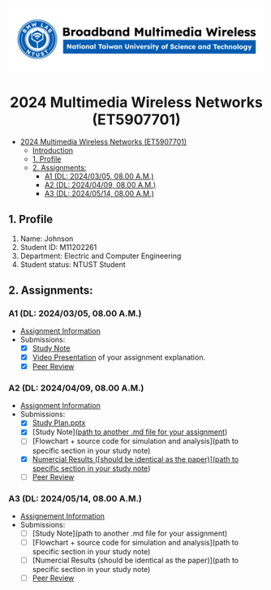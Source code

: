 ![](./assets/lab-logo.jpg)

# <center> 2024 Multimedia Wireless Networks (ET5907701) </center>

- [ 2024 Multimedia Wireless Networks (ET5907701) ](#-2024-multimedia-wireless-networks-et5907701-)
  - [Introduction](#introduction)
  - [1. Profile](#1-profile)
  - [2. Assignments:](#2-assignments)
    - [A1 (DL: 2024/03/05, 08.00 A.M.)](#a1-dl-20240305-0800-am)
    - [A2 (DL: 2024/04/09, 08.00 A.M.)](#a2-dl-20240409-0800-am)
    - [A3 (DL: 2024/05/14, 08.00 A.M.)](#a3-dl-20240514-0800-am)

## 1. Profile
1. Name: Johnson
2. Student ID: M11202261
3. Department: Electric and Computer Engineering
4. Student status: NTUST Student

## 2. Assignments:

### A1 (DL: 2024/03/05, 08.00 A.M.)
- [Assignment Information](https://github.com/bmw-ece-ntust/multimedia-wireless-network?tab=readme-ov-file#a1-deadline-35-0800-am)
- Submissions:
  - [x] [Study Note](https://github.com/bmw-ece-ntust/multimedia-wireless-network/blob/2024-M11202261-Johnson/study%20note.md)
  - [x] [Video Presentation](https://youtu.be/LHNvmdA1Nuo) of your assignment explanation.
  - [x] [Peer Review](https://forms.gle/tPVAdfAc4hBiUtg88)

### A2 (DL: 2024/04/09, 08.00 A.M.)
- [Assignment Information](https://github.com/bmw-ece-ntust/multimedia-wireless-network?tab=readme-ov-file#a2-deadline-49-0800-am)
- Submissions:
  - [x] [Study Plan.pptx](https://docs.google.com/presentation/d/1pDwSP7sGy2zcm25_LvQ6fQEO5nHraAf8FO9Pp_gSxJM/edit?usp=sharing)
  - [x] [Study Note]([path to another .md file for your assignment](https://hackmd.io/6SLCcUdyS1WwPz1GonJEsw?view#Studying-note))
  - [ ] [Flowchart + source code for simulation and analysis](path to specific section in your study note)
  - [x] [Numercial Results ([should be identical as the paper)](path to specific section in your study note](https://hackmd.io/6SLCcUdyS1WwPz1GonJEsw?view#Simulation-result))
  - [ ] [Peer Review](https://forms.gle/njd22Apu7ZGTbKzJ7)

### A3 (DL: 2024/05/14, 08.00 A.M.)
- [Assignement Information](https://github.com/bmw-ece-ntust/multimedia-wireless-network?tab=readme-ov-file#a3-deadline-514-0800-am)
- Submissions:
  - [ ] [Study Note](path to another .md file for your assignment)
  - [ ] [Flowchart + source code for simulation and analysis](path to specific section in your study note)
  - [ ] [Numercial Results (should be identical as the paper)](path to specific section in your study note)
  - [ ] [Peer Review](https://forms.gle/yVtjYqxZyRgcjbeE8)
